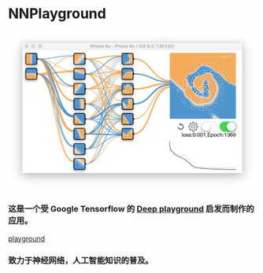 # NNPlayground

![](https://raw.githubusercontent.com/ypwhs/resources/master/Snip20160512_9.png)

### 这是一个受 Google Tensorflow 的 [Deep playground](https://github.com/tensorflow/playground) 启发而制作的应用。

[playground](http://playground.tensorflow.org)

### 致力于神经网络，人工智能知识的普及。

